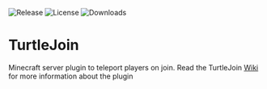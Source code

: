 ![Release](https://img.shields.io/github/v/release/Turtley12/TurtleJoin)   ![License](https://img.shields.io/github/license/Turtley12/TurtleJoin)   ![Downloads](https://img.shields.io/github/downloads/Turtley12/TurtleJoin/total)
# TurtleJoin
Minecraft server plugin to teleport players on join. Read the TurtleJoin [Wiki](https://github.com/turtley12/turtlejoin/wiki) for more information about the plugin
